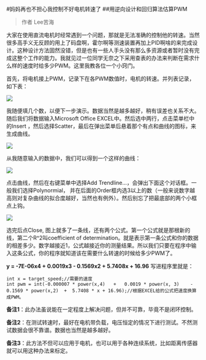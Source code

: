 #妈妈再也不担心我控制不好电机转速了##用逆向设计和回归算法估算PWM>作者 Lee苦海大家在使用直流电机时经常遇到一个问题，那就是无法准确的控制他的转速。当然很多高手义无反顾的用上了码盘啊，霍尔啊等测速装置再加上PID啊啥的来完成设计。这种设计方法固然没错，但是也有一些人手头没有那么多资源或者暂时没有完成这整个工作的能力。我就见过一位同学无奈之下采用查表的办法来判断在需求什么样的速度时给多少PWM。这里我教各位一个小窍门。首先，将电机接上PWM，记录下在各PWM数值时，电机的转速。并列表记录，如下表：![](http://doask.qiniudn.com/openbook7-pwm1.jpg)   我随便填几个数，以便下一步演示。数据当然是越多越好，稍有误差也关系不大。随后我们将数据输入Microsoft Office EXCEL中。然后选中两行，点击菜单栏中的Insert ，然后选择Scatter，最后在弹出菜单后悬着那个有点和曲线的图标，来生成曲线。![](http://doask.qiniudn.com/openbook7-pwm2.jpg)          从我随意输入的数据中，我们可以得到一个这样的曲线：![](http://doask.qiniudn.com/openbook7-pwm3.jpg)点击曲线，然后在右键菜单中选择Add Trendline…，会弹出下面这个对话框。一般我们选择Polynormial， 并在后面的Order框内选3以上的数（一般来说数字越高则对复杂曲线的拟合度越好，当然也有例外）。然后别忘了把最底部的两个小框点上钩。 ![](http://doask.qiniudn.com/openbook7-pwm4.jpg)选完后点Close, 图上就多了一条线，还有两个公式。第一个公式就是那根新的线，第二个R^2叫coefficient of determination。就是表示第一条公式和你的数据的相差多少。数字越接近1，公式越接近你的测量结果。所以我们只要在程序中输入这条公式，你的程序就知道该在需要什么转速的时候给多少PWM了。**y = -7E-06x4 + 0.0019x3 - 0.1569x2 + 5.7408x + 16.96** 写进程序里就是：```int x = target_speed;//需要的速度int pwm = int(-0.000007 * power(x,4)   +   0.0019 * power(x, 3)    - 0.1569 * power(x,2)  +  5.7408 * x + 16.96);//根据EXCEL给的公式把速度换算成PWM。```**备注1**：此办法虽说能在一定程度上解决问题，但并不可靠，毕竟不是闭环控制。**备注2**：在测试转速时，最好在电机带负载，电压恒定的情况下进行测试。不然测试数据会很不靠谱。数据也当然是越多越好。**备注3**：此方法不但可以应用于电机，也可以用于各种连续系统，比如距离传感器就可以用这种办法来标定。
